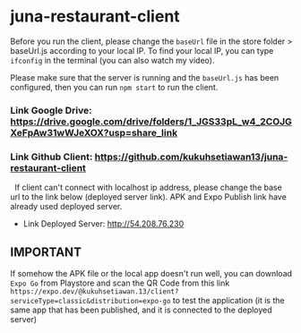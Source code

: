 # juna-restaurant-client

Before you run the client, please change the `baseUrl` file in the store folder > baseUrl.js according to your local IP. To find your local IP, you can type `ifconfig` in the terminal (you can also watch my video).

Please make sure that the server is running and the `baseUrl.js` has been configured, then you can run `npm start` to run the client.

### Link Google Drive: https://drive.google.com/drive/folders/1_JGS33pL_w4_2COJGXeFpAw31wWJeXOX?usp=share_link

### Link Github Client: https://github.com/kukuhsetiawan13/juna-restaurant-client

&nbsp;
If client can't connect with localhost ip address, please change the base url to the link below (deployed server link). APK and Expo Publish link have already used deployed server.
- Link Deployed Server: http://54.208.76.230



## IMPORTANT
If somehow the APK file or the local app doesn't run well, you can download `Expo Go` from Playstore and scan the QR Code from this link `https://expo.dev/@kukuhsetiawan.13/client?serviceType=classic&distribution=expo-go` to test the application (it is the same app that has been published, and it is connected to the deployed server)
